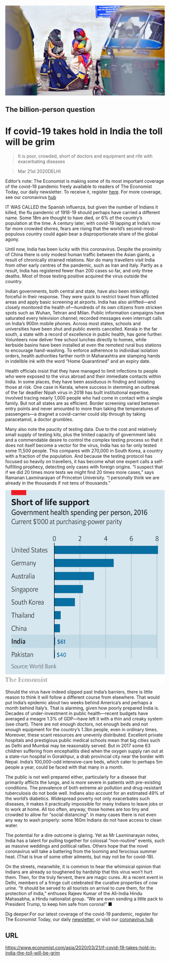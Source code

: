 ![](./images/20200321_ASP003_0.jpg)

## The billion-person question

# If covid-19 takes hold in India the toll will be grim

> It is poor, crowded, short of doctors and equipment and rife with exacerbating diseases

> Mar 21st 2020DELHI

Editor’s note: The Economist is making some of its most important coverage of the covid-19 pandemic freely available to readers of The Economist Today, our daily newsletter. To receive it, register [here](https://www.economist.com//newslettersignup). For more coverage, see our coronavirus [hub](https://www.economist.com//coronavirus)

IT WAS CALLED the Spanish influenza, but given the number of Indians it killed, the flu pandemic of 1918-19 should perhaps have carried a different name. Some 18m are thought to have died, or 6% of the country’s population at the time. A century later, with covid-19 lapping at India’s now far more crowded shores, fears are rising that the world’s second-most-populous country could again bear a disproportionate share of the global agony.

Until now, India has been lucky with this coronavirus. Despite the proximity of China there is only modest human traffic between the Asian giants, a result of chronically strained relations. Nor do many travellers visit India from other early centres of the pandemic, such as Iran and Italy. Partly as a result, India has registered fewer than 200 cases so far, and only three deaths. Most of those testing positive acquired the virus outside the country.

Indian governments, both central and state, have also been strikingly forceful in their response. They were quick to restrict travel from afflicted areas and apply basic screening at airports. India has also airlifted—and closely monitored the health of—hundreds of its own citizens from stricken spots such as Wuhan, Tehran and Milan. Public information campaigns have saturated every television channel; recorded messages even interrupt calls on India’s 900m mobile phones. Across most states, schools and universities have been shut and public events cancelled. Kerala in the far south, a state with a record of excellence in public health, has gone further. Volunteers now deliver free school lunches directly to homes, while kerbside basins have been installed at even the remotest rural bus stations to encourage hand-washing. To enforce adherence to individual isolation orders, health authorities farther north in Maharashtra are stamping hands in indelible ink with the word “Home Quarantined” and an expiry date.

Health officials insist that they have managed to limit infections to people who were exposed to the virus abroad and their immediate contacts within India. In some places, they have been assiduous in finding and isolating those at risk. One case in Kerala, where success in stemming an outbreak of the far deadlier Nipah virus in 2018 has built institutional expertise, involved tracing nearly 1,000 people who had come in contact with a single family. But not all states are as efficient. Border screening varied between entry points and never amounted to more than taking the temperatures of passengers—a dragnet a covid-carrier could slip through by taking paracetamol, a doctor grumbles.

Many also note the paucity of testing data. Due to the cost and relatively small supply of testing kits, plus the limited capacity of government labs and a commendable desire to control the complex testing process so that it does not itself become a vector for the virus, India has so far only tested some 11,500 people. This compares with 270,000 in South Korea, a country with a fraction of the population. And because the testing protocol has focused so heavily on travellers, it has become what one expert calls a self-fulfilling prophecy, detecting only cases with foreign origins. “I suspect that if we did 20 times more tests we might find 20 times more cases,” says Ramanan Laxminarayan of Princeton University. “I personally think we are already in the thousands if not tens of thousands.”



![](./images/20200321_ASC758.png)

Should the virus have indeed slipped past India’s barriers, there is little reason to think it will follow a different course from elsewhere. That would put India’s epidemic about two weeks behind America’s and perhaps a month behind Italy’s. That is alarming, given how poorly prepared India is. Decades of under-investment in public health—recent budgets have averaged a meagre 1.3% of GDP—have left it with a thin and creaky system (see chart). There are not enough doctors, not enough beds and not enough equipment for the country’s 1.3bn people, even in ordinary times. Moreover, these scant resources are unevenly distributed. Excellent private hospitals and prestigious public medical schools mean that big cities such as Delhi and Mumbai may be reasonably served. But in 2017 some 63 children suffering from encephalitis died when the oxygen supply ran out at a state-run hospital in Gorakhpur, a drab provincial city near the border with Nepal. India’s 100,000-odd intensive-care beds, which cater to perhaps 5m people a year, could be faced with that many in a month.

The public is not well prepared either, particularly for a disease that primarily afflicts the lungs, and is more severe in patients with pre-existing conditions. The prevalence of both extreme air pollution and drug-resistant tuberculosis do not bode well. Indians also account for an estimated 49% of the world’s diabetics. Widespread poverty not only exacerbates such diseases, it makes it practically impossible for many Indians to leave jobs or to work at home. All too often, anyway, those homes are too tiny and crowded to allow for “social distancing”. In many cases there is not even any way to wash properly: some 160m Indians do not have access to clean water.

The potential for a dire outcome is glaring. Yet as Mr Laxminarayan notes, India has a talent for pulling together for colossal “non-routine” events, such as massive weddings and political rallies. Others hope that the novel coronavirus will take a battering from the looming and ferocious summer heat. (That is true of some other ailments, but may not be for covid-19).

On the streets, meanwhile, it is common to hear the whimsical opinion that Indians are already so toughened by hardship that this virus won’t hurt them. Then, for the truly fervent, there are magic cures. At a recent event in Delhi, members of a fringe cult celebrated the curative properties of cow urine. “It should be served to all tourists on arrival to cure them, for the protection of India,” enthuses Rajeev Kumar of the All-India Hindu Mahasabha, a Hindu nationalist group. “We are even sending a little pack to President Trump, to keep him safe from corona!” ■

Dig deeper:For our latest coverage of the covid-19 pandemic, register for The Economist Today, our daily [newsletter](https://www.economist.com//newslettersignup), or visit our [coronavirus hub](https://www.economist.com//coronavirus)

## URL

https://www.economist.com/asia/2020/03/21/if-covid-19-takes-hold-in-india-the-toll-will-be-grim
